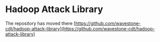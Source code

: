 Hadoop Attack Library
=====================

The repository has moved there [https://github.com/wavestone-cdt/hadoop-attack-library](https://github.com/wavestone-cdt/hadoop-attack-library)